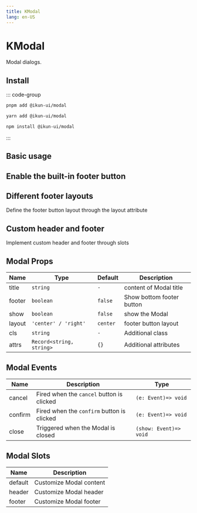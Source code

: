 ```yaml
---
title: KModal
lang: en-US
---
```


# KModal

Modal dialogs.

## Install

::: code-group

```bash [pnpm]
pnpm add @ikun-ui/modal
```

```bash [yarn]
yarn add @ikun-ui/modal
```

```bash [npm]
npm install @ikun-ui/modal
```

:::

## Basic usage

<demo src="modal/basic.svelte" github="Modal"></demo>

## Enable the built-in footer button

<demo src="modal/footer.svelte" github="Modal"></demo>

## Different footer layouts

Define the footer button layout through the layout attribute

<demo src="modal/layout.svelte" github="Modal"></demo>

## Custom header and footer

Implement custom header and footer through slots

<demo src="modal/custom.svelte" github="Modal"></demo>

## Modal Props

| Name   | Type                     | Default  | Description               |
| ------ | ------------------------ | -------- | ------------------------- |
| title  | `string`                 | `-`      | content of Modal title    |
| footer | `boolean`                | `false`  | Show bottom footer button |
| show   | `boolean`                | `false`  | show the Modal            |
| layout | `'center' / 'right'`     | `center` | footer button layout      |
| cls    | `string`                 | `-`      | Additional class          |
| attrs  | `Record<string, string>` | `{}`     | Additional attributes     |

## Modal Events

| Name    | Description                                | Type                   |
| ------- | ------------------------------------------ | ---------------------- |
| cancel  | Fired when the `cancel` button is clicked  | `(e: Event)=> void`    |
| confirm | Fired when the `confirm` button is clicked | `(e: Event)=> void`    |
| close   | Triggered when the Modal is closed         | `(show: Event)=> void` |

## Modal Slots

| Name    | Description             |
| ------- | ----------------------- |
| default | Customize Modal content |
| header  | Customize Modal header  |
| footer  | Customize Modal footer  |
